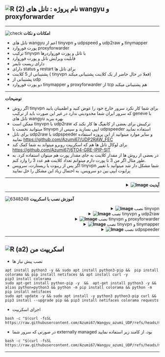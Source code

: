![R (2)](https://github.com/Azumi67/PrivateIP-Tunnel/assets/119934376/a064577c-9302-4f43-b3bf-3d4f84245a6f)
نام پروژه :  تانل های wangyu و proxyforwarder
---------------------------------------------------------------
----------------------------------
![check](https://github.com/Azumi67/PrivateIP-Tunnel/assets/119934376/13de8d36-dcfe-498b-9d99-440049c0cf14)
**امکانات و نکات**

- تانل های wangyu اعم از tinyvpn و udpspeed و udp2raw و tinymapper
- پورت فوروارد proxyforwarder
- ترکیب tinyvpn با تانل و پورت فورواردرها
- قابلیت ویرایش تانل و پورت فوروارد
- دارای ریست تایمر
- دارای status و restart برای تانل ها
- پشتیبانی از 5 کلاینت ( tinyvpn فعلا در حال حاضر از یک کلاینت پشتیبانی میکند)
- پشتیبانی از udp
- دو پورت فوروارد tinymapper و proxyforwarder از tcp هم پشتیبانی میکند
-------

**توضیحات**
- اگر روش tinyvpn برای شما کار نکرد سرور خارج خود را عوض کنید و اطمینان یابید که سرور ایران شما محدودیتی ندارد در غیر این صورت باید از ترکیب geneve با تانل های wangyu بهره ببرید
- ممکن است tinyvpn با udp2raw ترکیبش برای بعضی از کانفیگ ها کار نکند که میتوانید نخست با tinyvpn ایپی بسازید و سپس از udpspeeder استفاده نمایید
- برای تانل udp2raw با udpspeeder و سایر موارد میتوانید از این پروزه استفاده نمایید https://github.com/Azumi67/UDP2RAW_FEC
- برای لوکال تانل ها هم که اسکریپت روبرو میتواند به شما کمک کند https://github.com/Azumi67/6TO4-GRE-IPIP-SIT
- در بعضی از روش ها از مقدار کلاینت به جای مقدار پورت هم میتوان استفاده کرد. به طور مثال اگر من 3 تا پورت دارم میتوانم تعداد کلاینت هم عدد 3 را وارد کنم.
- اگر پس از ریبوت یا ریستارت، سرویس tinyvpn شما مشکل دار شد میتوانید با تغییر پرایوت ایپی بین دو سرویس، به احتمال زیاد این مشکل را حل نمایید

---------
 <div align="right">
  <details>
    <summary><strong><img src="https://github.com/Azumi67/Rathole_reverseTunnel/assets/119934376/3cfd920d-30da-4085-8234-1eec16a67460" alt="Image"> آپدیت</strong></summary>
  
------------------------------------ 

- اضافه شدن سوال برای keepalive timer و ویرایش ان
- مقادیر mtu و timeout هم به udpspeeder اضافه شد


</details>
</div>

---------------

![6348248](https://github.com/Azumi67/PrivateIP-Tunnel/assets/119934376/398f8b07-65be-472e-9821-631f7b70f783)
**آموزش نصب با اسکریپت**
 <div align="right">
  <details>
    <summary><strong><img src="https://github.com/Azumi67/Rathole_reverseTunnel/assets/119934376/fcbbdc62-2de5-48aa-bbdd-e323e96a62b5" alt="Image"> </strong>نصب tinyvpn</summary>

------------------------------------ 

<p align="right">
  <img src="https://github.com/user-attachments/assets/acd06ba1-de2f-4feb-a8ae-65c549143029" alt="Image" />
  </p>

- بین سرور و کلاینت یک پرایوت ایپی ایجاد میکنیم و از این پرایوت ایپی در تانل ها و پورت فوروارد ها استفاده مینماییم
- نخست سرور را کانفیگ میکنم. پورت تانل را 4040 میذارم و ساب نت را 10.22.22.1 انتخاب میکنم. شما میتوانید اعداد دیگری بگذارید
- نام tun را آزومی میذارم و fec را فعال میکنم. پس yes را وارد میکنم
- برای mode عدد 1 و برای timeout عدد 1 را قرار میدهم
- مقدار mtu را 1250 قرار میدهم که باعث قطعی نشود. این مورد را باید خود شما بررسی کنید اما به صورت معمول باید بر روی 1250 جواب دهد
- پسورد را ازومی قرار میدهم
- ریست تایمر را فعال نمیکنم. شما بسته به نیاز خودتان میتوانید فعال کنید
- یک keepalive هم ایجاد میشود

**کلاینت**
<p align="right">
  <img src="https://github.com/user-attachments/assets/d55241fd-f37f-4db9-973e-128f828a19bf" alt="Image" />
  </p>

- حالا در کلاینت ایپی پابلیک ورژن 4 سرور خارج را وارد میکنم و سپس پرایوت ایپی را وارد میکنم . 10.22.22.2
- مانند سرور fec را فعال میکنم و پورت تانل هم 4040 وارد میکنم
- نام tun را ازومی وارد میکنم و مقادیر timeout و mode را بر روی 1 قرار میدهم
- مقدار mtu را 1250 قرار میدهم و پسورد را ازومی وارد میکنم
- حالا میتوانیم از این ایپی برای تانل و موارد دیگر استفاده نماییم

------------------

  </details>
</div>  

 <div align="right">
  <details>
    <summary><strong><img src="https://github.com/Azumi67/Rathole_reverseTunnel/assets/119934376/fcbbdc62-2de5-48aa-bbdd-e323e96a62b5" alt="Image"> </strong>نصب tinyvpn و udp2raw</summary>

------------------------------------ 

<p align="right">

  <img src="https://github.com/user-attachments/assets/c1a5f791-8ca7-48e2-9ff1-fc56bf9eeff4" alt="Image" />
  </p>

- مانند قبل نحست باید tinyvpn کانفیگ شود و سپس udp2raw . باید در نظر داشت که این مورد ممکن است برای تمام کانفیگ ها و سرور جوابگو نباشد و باید خود شما ان را تست نمایید
- مانند قبل پورت tinyvp و ساب نت و نام tun و فعال کردن fec را وارد میکنم و مقدار timeout و mode را یک قرار میدهم و مقدار mtu را 1250 و پسورد را ازومی وارد میکنم
- من تنها یک پورت کانفیگ دارم پس عدد 1 را برای تعداد پورت وارد میکنم
- پورت تانل برای udp2raw را 4040 وارد میکنم و پورت udp که پورت کانفیک است را 18743 وارد میکنم و پسورد هم وارد میکنم
- برای raw mode از udp استفاده میکنم

<p align="right">

  <img src="https://github.com/user-attachments/assets/8b70e50e-f58d-47da-b5ef-8e1c141d147d" alt="Image" />
  </p>

- مانند قبل در کلاینت، نخست کانفیگ tinyvpn را انجام میدهم. پابلیک ایپی 4 سرور خارج را وارد میکنم.
- ساب نت را انتخاب میکنم. پرایوت ایپی، ایپی مقابل سرور خارج خواهد بود
- گزینه fec را فعال میکنم و مقدار timeout و mode را یک قرار میدهم
- نام tun و پسورد را ازومی قرار میدهم. پورت tinyvpn همانند سرور خارج خواهد بود
- مقدار mtu را 1250 میذارم
- حالا برای کانفیگ udp2raw مانند قبل انجام میدم
- پورت udp که همان پورت کانفیگ است را 18743 قرار میدهم. پورت تانل مانند سرور خارج 4040 قرار میدهم
- پرایوت ایپی ادرسی که با tinyvp به دست اوردم را در اینجا قرار میدهم. باید پرایوت ایپی سرور خارج را در اینجا وارد نمایید
- پسورد را مانند سرور خارج وارد میکنم و raw mode را udp انتخاب میکنم

------------------

  </details>
</div>  

 <div align="right">
  <details>
    <summary><strong><img src="https://github.com/Azumi67/Rathole_reverseTunnel/assets/119934376/fcbbdc62-2de5-48aa-bbdd-e323e96a62b5" alt="Image"> </strong>نصب tinyvpn و proxyforwarder</summary>

------------------------------------ 


<p align="right">

  <img src="https://github.com/user-attachments/assets/d5c699a9-4a66-4cc2-932a-0d2a8dbe9fe6" alt="Image" />
  </p>

- در سرور خارج تنها کافی است که tinyvpn نصب شود و پورت فوواردر تنها کافی است که در کلاینت ایران نصب شود
- مانند قبل کانفیگ tinyvpn را انجام میدهم
- پورت tinyvpn را 4040 قرار میدهم. ساب نت را 10.22.22.1 انتخاب میکنم
- نام tun و پسورد را ازومی وارد میکنم
- گزینه fec را فعال میکنم و مقدار timeout و mode را 1 وارد میکنم
- مقدار mtu هم 1250 وارد میکنم که مشکلات قطعی برطرف شود
<p align="right">

  <img src="https://github.com/user-attachments/assets/a16f08d3-ab41-4fd7-bf97-ecd63fed1e73" alt="Image" />
  </p>

- حالا کلاینت را کانفیگ میکنم. ایپی پابلیک سرور خارج را وارد میکنم و پرایوت ایپی مقابل سرور خارج را وارد میکنم کخ میشود 10.22.22.2
- گزینه fec را فعال میکنم و پورت tinyvpn را 4040 قرار میدهم
- مانند سرور خارج پسورد و نام tun را ازومی قرار میدهم
- مقدار timeout و mode را یک قرار میدهم و مقدار mtu را 1250 وارد میکنم
<p align="right">

  <img src="https://github.com/user-attachments/assets/9824cf42-9128-4d86-b47e-e7d5ef7bccc0" alt="Image" />
  </p>
  
- حالا بین tcp و udp، udp را انتخاب میکنم و تعداد پورت را یک قرار میدهم
- حالا نوبت کانفیگ یک میباشد
- پورت لوکال که مانند پورت کانفیگ 18743 وارد میکنم
- ادرس destination همان ایپی پرایوت سرور خارج 10.22.22.1 میشود
- پورت destination هم که پورت گانفیگ میباشد که همان 18743 میباشد
- بقیه مقادیر را به صورت دیفالت قرار میدهم
<p align="right">

  <img src="https://github.com/user-attachments/assets/2be94401-d105-4e80-9913-ecd41253a873" alt="Image" />
  </p>
  

- برای ویرایش هم میتوانید هم source address و هم source destination را ویرایش کنید یا بلاک جدیدی اضافه کنید یا حتی پاک کنید . بعد از ویرایش یا اضافه کردن حتما گزینه save را بزنید

-------------------------

  </details>
</div>  

 <div align="right">
  <details>
    <summary><strong><img src="https://github.com/Azumi67/Rathole_reverseTunnel/assets/119934376/fcbbdc62-2de5-48aa-bbdd-e323e96a62b5" alt="Image"> </strong>نصب tinyvpn و tinymapper</summary>

------------------------------------ 

<p align="right">

  <img src="https://github.com/user-attachments/assets/d5c699a9-4a66-4cc2-932a-0d2a8dbe9fe6" alt="Image" />
  </p>

- در سرور خارج تنها کافی است که tinyvpn نصب شود و پورت فوواردر تنها کافی است که در کلاینت ایران نصب شود
- مانند قبل کانفیگ tinyvpn را انجام میدهم
- پورت tinyvpn را 4040 قرار میدهم. ساب نت را 10.22.22.1 انتخاب میکنم
- نام tun و پسورد را ازومی وارد میکنم
- گزینه fec را فعال میکنم و مقدار timeout و mode را 1 وارد میکنم
- مقدار mtu هم 1250 وارد میکنم که مشکلات قطعی برطرف شود
<p align="right">

  <img src="https://github.com/user-attachments/assets/a16f08d3-ab41-4fd7-bf97-ecd63fed1e73" alt="Image" />
  </p>

- حالا کلاینت را کانفیگ میکنم. ایپی پابلیک سرور خارج را وارد میکنم و پرایوت ایپی مقابل سرور خارج را وارد میکنم کخ میشود 10.22.22.2
- گزینه fec را فعال میکنم و پورت tinyvpn را 4040 قرار میدهم
- مانند سرور خارج پسورد و نام tun را ازومی قرار میدهم
- مقدار timeout و mode را یک قرار میدهم و مقدار mtu را 1250 وارد میکنم
<p align="right">

  <img src="https://github.com/user-attachments/assets/5dee9dd7-2c96-4a50-9aff-3746cb51902b" alt="Image" />
  </p>

- کانفیگ tinymapper را اغاز میکنم. تنها یک پورت دارم پس عدد یک را وارد میکنم
- ایپی ورژن 4 را وارد میکنم چون پرایوت ایپی tinyvpn ورژن 4 میباشد
- لوکال ادرس که همیشه 0.0.0.0 میباشد
- پورت لوکال هماند پورت کانفیگ قرار میدهم یعنی 18743
- ریموت ادرس را همان پرایوت ایپی که با tinyvpn در سرور ساخته ایم، قرار میدهم یعنی 10.22.22.1
- پورت ریموت را 18743 قرار میدهم
- چون میخواهم کانفیگ udp استفاده کنم قسمت پروتکل را udp انتخاب میکنم
- پورت فوروارد ها حتما نیار به لوکال ایپی یا پرایوت ایپی tinyvpn دارند تا به درستی کار کنند
<p align="right">

  <img src="https://github.com/user-attachments/assets/8c65df08-eda7-475c-a0dd-3e47ba6e8c47" alt="Image" />
  </p>

- برای ویرایش ان هم میتوانید مانند اسکرین مقابل عمل کنید
------------------

  </details>
</div>  

 <div align="right">
  <details>
    <summary><strong><img src="https://github.com/Azumi67/Rathole_reverseTunnel/assets/119934376/fcbbdc62-2de5-48aa-bbdd-e323e96a62b5" alt="Image"> </strong>نصب udpspeeder</summary>

------------------------------------ 

<p align="right">

  <img src="https://github.com/user-attachments/assets/b44366ac-375e-4440-b54b-bddf1b9bc256" alt="Image" />
  </p>

- نصب udpspeeder را از سرور خارج اغاز میکنم.من تنها یک کلاینت دارم و کانفیگ کلاینت یک را اغاز میکنم. پورت تانل را 4040 قرار میدهم و پورت udp را 18743 وارد میکنم
- پسورد ار ازومی وارد میکنم و گزینه fec را فعال میکنم
- مقدار mode را یک قرار میدهم
<p align="right">

  <img src="https://github.com/user-attachments/assets/5b77b06f-fe6f-4e71-818b-9a917ec6a5c4" alt="Image" />
  </p>

- پورت تانل 4040 را وارد میکنم
- پورت udp را 18743 وارد میکنم
- پسورد را ازومی وارد میکنم
- ایپی ادرس سرور خارج را وارد میکنم
- مقدار mode را یک وارد میکنم
- گزینه fec را فعال میکنم

------------------

  </details>
</div>  

--------------------

![R (a2)](https://github.com/Azumi67/PrivateIP-Tunnel/assets/119934376/716fd45e-635c-4796-b8cf-856024e5b2b2)
**اسکریپت من**
----------------

- نصب پیش نیاز ها
```
apt install python3 -y && sudo apt install python3-pip &&  pip install colorama && pip install netifaces && apt install curl -y
pip3 install colorama
sudo apt-get install python-pip -y  &&  apt-get install python3 -y && alias python=python3 && python -m pip install colorama && python -m pip install netifaces
sudo apt update -y && sudo apt install -y python3 python3-pip curl && pip3 install --upgrade pip && pip3 install netifaces colorama requests

```
- اجرای اسکریپت
```
bash -c "$(curl -fsSL https://raw.githubusercontent.com/Azumi67/Wangyu_azumi_UDP/refs/heads/main/wangyu.sh)"
```
- در صورتی که سرور شما externally managed بود، از کامند زیر استفاده نمایید
```
bash -c "$(curl -fsSL https://raw.githubusercontent.com/Azumi67/Wangyu_azumi_UDP/refs/heads/main/managed.sh)"
```
---------------------------------------------
